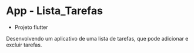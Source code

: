 # App - Lista_Tarefas

+ Projeto flutter

Desenvolvendo um aplicativo de uma lista de tarefas, que pode adicionar e excluir tarefas.